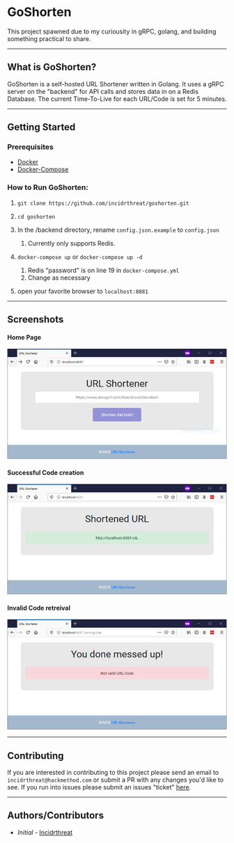 # GoShorten

This project spawned due to my curiousity in gRPC, golang, and building something practical to share.
___________________________
## What is GoShorten?
GoShorten is a self-hosted URL Shortener written in Golang.  It uses a gRPC server on the "backend" for API calls and stores data in on a Redis Database.  The current Time-To-Live for each URL/Code is set for 5 minutes. 
___________________________
## Getting Started

### Prerequisites
- [Docker](https://docs.docker.com/get-docker/)
- [Docker-Compose](https://docs.docker.com/compose/install/)

### How to Run GoShorten:
1. `git clone https://github.com/incidrthreat/goshorten.git`

2. `cd goshorten`

3. In the /backend directory, rename `config.json.example` to `config.json`
    1. Currently only supports Redis.

4. `docker-compose up` or `docker-compose up -d` 
    1. Redis "password" is on line 19 in `docker-compose.yml`
    2. Change as necessary

5. open your favorite browser to `localhost:8081`
___________________________
## Screenshots
#### Home Page
![Home Page](/screenshots/homepage.png)
#### Successful Code creation
![Success!](/screenshots/successfulcode.png)
#### Invalid Code retreival
![Invalid](/screenshots/invalidcode.png)
__________________________
## Contributing

If you are interested in contributing to this project please send an email to `incidrthreat@hackmethod.com` or submit a PR with any changes you'd like to see.  If you run into issues please submit an issues "ticket" [here](https://github.com/incidrthreat/goshorten/issues).
___________________________
## Authors/Contributors

* *Initial* - [Incidrthreat](https://twitter.com/incidrthreat)